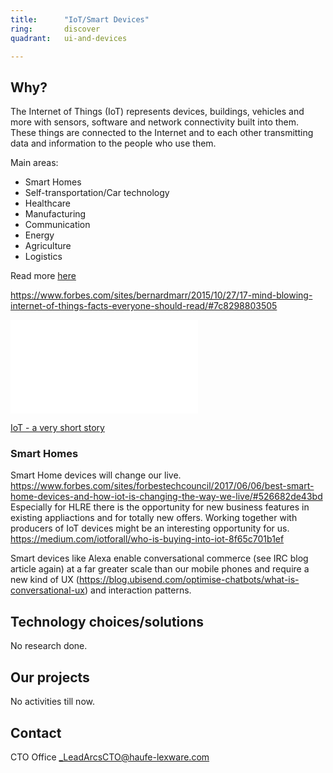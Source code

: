 ```yaml
---
title:      "IoT/Smart Devices"
ring:       discover
quadrant:   ui-and-devices

---
```


## Why? ##

The Internet of Things (IoT) represents devices, buildings, vehicles and more with sensors, software and network connectivity built into them. These things are connected to the Internet and to each other transmitting data and information to the people who use them.

Main areas:

* Smart Homes
* Self-transportation/Car technology
* Healthcare
* Manufacturing
* Communication
* Energy
* Agriculture
* Logistics

Read more [here](https://graduatedegrees.online.njit.edu/resources/msee/msee-articles/8-ways-the-internet-of-things-will-change-our-lives/)

https://www.forbes.com/sites/bernardmarr/2015/10/27/17-mind-blowing-internet-of-things-facts-everyone-should-read/#7c8298803505
<iframe src='//players.brightcove.net/2097119709001/4kXWOFbfYx_default/index.html?videoId=4609490745001' allowfullscreen frameborder=0></iframe>

[IoT - a very short story](https://www.iso.org/files/live/sites/isoorg/files/archive/Ref2112/ref2112_infography_iot.pdf)

### Smart Homes ###
Smart Home devices will change our live.
https://www.forbes.com/sites/forbestechcouncil/2017/06/06/best-smart-home-devices-and-how-iot-is-changing-the-way-we-live/#526682de43bd
Especially for HLRE there is the opportunity for new business features in existing appliactions and for totally new offers.
Working together with producers of IoT devices might be an interesting opportunity for us.
https://medium.com/iotforall/who-is-buying-into-iot-8f65c701b1ef

Smart devices like Alexa enable conversational commerce (see IRC blog article again) at a far greater scale than our mobile phones and require a new kind of UX (https://blog.ubisend.com/optimise-chatbots/what-is-conversational-ux) and interaction patterns.

## Technology choices/solutions ##

No research done.

## Our projects ##

No activities till now.

## Contact ##

CTO Office <_LeadArcsCTO@haufe-lexware.com>